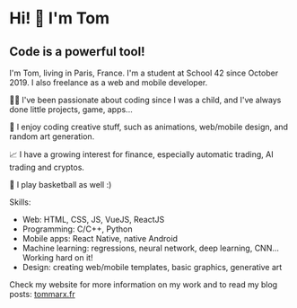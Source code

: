 # Hi! 👋 I'm Tom

## Code is a powerful tool!

I'm Tom, living in Paris, France.
I'm a student at School 42 since October 2019. I also freelance as a web and mobile developer.

👨‍💻 I've been passionate about coding since I was a child, and I've always done little projects, game, apps...

🎨 I enjoy coding creative stuff, such as animations, web/mobile design, and random art generation.

📈 I have a growing interest for finance, especially automatic trading, AI trading and cryptos.

🏀 I play basketball as well :)

Skills:
- Web: HTML, CSS, JS, VueJS, ReactJS
- Programming: C/C++, Python
- Mobile apps: React Native, native Android
- Machine learning: regressions, neural network, deep learning, CNN... Working hard on it!
- Design: creating web/mobile templates, basic graphics, generative art

Check my website for more information on my work and to read my blog posts: [tommarx.fr](https://tommarx.fr)
